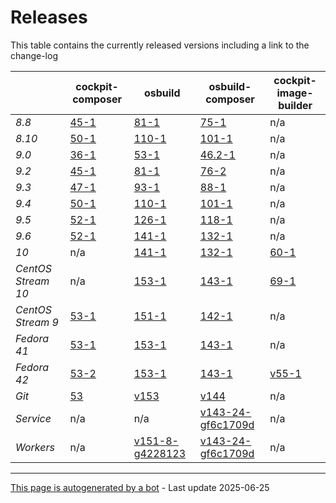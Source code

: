 # Releases
This table contains the currently released versions including a link to the change-log

|       | cockpit-composer | osbuild | osbuild-composer | cockpit-image-builder |
|-------|------------------|---------|------------------|-----------------------|
| *8.8* | [45-1](https://github.com/osbuild/cockpit-composer/releases/tag/45) | [81-1](https://github.com/osbuild/osbuild/releases/tag/v81) | [75-1](https://github.com/osbuild/osbuild-composer/releases/tag/v75) | n/a |
| *8.10* | [50-1](https://github.com/osbuild/cockpit-composer/releases/tag/50) | [110-1](https://github.com/osbuild/osbuild/releases/tag/v110) | [101-1](https://github.com/osbuild/osbuild-composer/releases/tag/v101) | n/a |
| *9.0* | [36-1](https://github.com/osbuild/cockpit-composer/releases/tag/36) | [53-1](https://github.com/osbuild/osbuild/releases/tag/v53) | [46.2-1](https://github.com/osbuild/osbuild-composer/releases/tag/v46.2) | n/a |
| *9.2* | [45-1](https://github.com/osbuild/cockpit-composer/releases/tag/45) | [81-1](https://github.com/osbuild/osbuild/releases/tag/v81) | [76-2](https://github.com/osbuild/osbuild-composer/releases/tag/v76) | n/a |
| *9.3* | [47-1](https://github.com/osbuild/cockpit-composer/releases/tag/47) | [93-1](https://github.com/osbuild/osbuild/releases/tag/v93) | [88-1](https://github.com/osbuild/osbuild-composer/releases/tag/v88) | n/a |
| *9.4* | [50-1](https://github.com/osbuild/cockpit-composer/releases/tag/50) | [110-1](https://github.com/osbuild/osbuild/releases/tag/v110) | [101-1](https://github.com/osbuild/osbuild-composer/releases/tag/v101) | n/a |
| *9.5* | [52-1](https://github.com/osbuild/cockpit-composer/releases/tag/52) | [126-1](https://github.com/osbuild/osbuild/releases/tag/v126) | [118-1](https://github.com/osbuild/osbuild-composer/releases/tag/v118) | n/a |
| *9.6* | [52-1](https://github.com/osbuild/cockpit-composer/releases/tag/52) | [141-1](https://github.com/osbuild/osbuild/releases/tag/v141) | [132-1](https://github.com/osbuild/osbuild-composer/releases/tag/v132) | n/a |
| *10* | n/a | [141-1](https://github.com/osbuild/osbuild/releases/tag/v141) | [132-1](https://github.com/osbuild/osbuild-composer/releases/tag/v132) | [60-1](https://github.com/osbuild/image-builder-frontend/releases/tag/v60) |
| *CentOS Stream 10* | n/a | [153-1](https://github.com/osbuild/osbuild/releases/tag/v153) | [143-1](https://github.com/osbuild/osbuild-composer/releases/tag/v143) | [69-1](https://github.com/osbuild/image-builder-frontend/releases/tag/v69) |
| *CentOS Stream 9* | [53-1](https://github.com/osbuild/cockpit-composer/releases/tag/53) | [151-1](https://github.com/osbuild/osbuild/releases/tag/v151) | [142-1](https://github.com/osbuild/osbuild-composer/releases/tag/v142) | n/a |
| *Fedora 41* | [53-1](https://github.com/osbuild/cockpit-composer/releases/tag/53) | [153-1](https://github.com/osbuild/osbuild/releases/tag/v153) | [143-1](https://github.com/osbuild/osbuild-composer/releases/tag/v143) | n/a |
| *Fedora 42* | [53-2](https://github.com/osbuild/cockpit-composer/releases/tag/53) | [153-1](https://github.com/osbuild/osbuild/releases/tag/v153) | [143-1](https://github.com/osbuild/osbuild-composer/releases/tag/v143) | [v55-1](https://github.com/osbuild/image-builder-frontend/releases/tag/v55) |
| *Git* | [53](https://github.com/osbuild/cockpit-composer/releases/tag/53) | [v153](https://github.com/osbuild/osbuild/releases/tag/v153) | [v144](https://github.com/osbuild/osbuild-composer/releases/tag/v144) | n/a |
| *Service* | n/a | n/a | [v143-24-gf6c1709d](https://github.com/osbuild/osbuild-composer/compare/v143-24-gf6c1709d...main) | n/a |
| *Workers* | n/a | [v151-8-g4228123](https://github.com/osbuild/osbuild/compare/v151-8-g4228123...main) | [v143-24-gf6c1709d](https://github.com/osbuild/osbuild-composer/compare/v143-24-gf6c1709d...main) | n/a |

---

[This page is autogenerated by a bot](https://gitlab.cee.redhat.com/osbuild/guides-bot/-/blob/main/release_overview.py) - Last update 2025-06-25